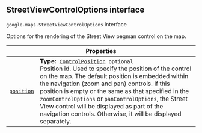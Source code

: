 
<h2 id="StreetViewControlOptions">StreetViewControlOptions interface</h2>
<p>
<code><span itemprop="path">google.maps</span>.<span itemprop="name">StreetViewControlOptions</span></code>
interface
</p>
<p>Options for the rendering of the Street View pegman control on the map.</p>
<div class="devsite-table-wrapper"><table class="properties responsive" summary="interface StreetViewControlOptions - Properties">
<thead>
<tr><th colspan="2">Properties</th>
</tr></thead>
<tbody>
<tr id="StreetViewControlOptions.position">
<td itemprop="property"><code><a class="secret-link" href="#StreetViewControlOptions.position"><span>position</span></a></code></td>
<td><div><strong>Type:</strong>&nbsp; <code><a href="ControlPosition.md">ControlPosition</a> <span class="optional-type-annotation">optional</span></code></div>
<div class="desc">Position id. Used to specify the position of the control on the map. The default position is embedded within the navigation (zoom and pan) controls. If this position is empty or the same as that specified in the <code>zoomControlOptions</code> or <code>panControlOptions</code>, the Street View control will be displayed as part of the navigation controls. Otherwise, it will be displayed separately.</div></td>
</tr>
</tbody>
</table></div>
<script src="replace_links.js"></script>
